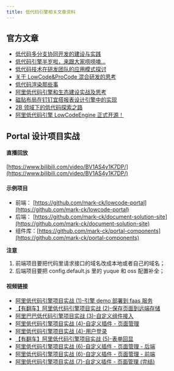 ```yaml
---
title: 低代码引擎相关文章资料
---
```


## 官方文章

- [低代码多分支协同开发的建设与实践](https://mp.weixin.qq.com/s/DmwxL67htHfTUP1U966N-Q)
- [低代码引擎半岁啦，来跟大家唠唠嗑...](https://segmentfault.com/a/1190000042884409)
- [低代码技术在研发团队的应用模式探讨](https://mp.weixin.qq.com/s/Ynk_wjJbmNw7fEG6UtGZbQ)
- [关于 LowCode&ProCode 混合研发的思考](https://mp.weixin.qq.com/s/TY3VXjkSmsQoT47xma3wig)
- [低代码渲染那些事](https://mp.weixin.qq.com/s/yqYey76qLGYPfDtpGkVFfA)
- [阿里低代码引擎和生态建设实战及思考](https://mp.weixin.qq.com/s/MI6MrUKKydtnSdO4xq6jwA)
- [磁贴布局在钉钉宜搭报表设计引擎中的实现](https://mp.weixin.qq.com/s/PSTut5ahAB8nlJ9kBpBaxw)
- [2B 领域下的低代码探索之路](https://mp.weixin.qq.com/s/HAxrMHLT43dPH488RiEIdw)
- [阿里低代码引擎 LowCodeEngine 正式开源！](https://mp.weixin.qq.com/s/T66LghtWLz2Oh048XqaniA)

## Portal 设计项目实战
#### 直播回放
[https://www.bilibili.com/video/BV1AS4y1K7DP/](https://www.bilibili.com/video/BV1AS4y1K7DP/)

#### 示例项目
- 前端： [https://github.com/mark-ck/lowcode-portal](https://github.com/mark-ck/lowcode-portal)
- 后端： [https://github.com/mark-ck/document-solution-site](https://github.com/mark-ck/document-solution-site)
- 组件库：[https://github.com/mark-ck/portal-components](https://github.com/mark-ck/portal-components)

**注意**
1. 前端项目要把代码里请求接口的域名改成本地或者自己的域名；
2. 后端项目要把 config.default.js 里的 yuque 和 oss 配置补全；

#### 视频链接
- [阿里低代码引擎项目实战 (1)-引擎 demo 部署到 faas 服务](https://www.bilibili.com/video/BV1B44y1P7GM/)
- [【有翻车】阿里低代码引擎项目实战 (2)-保存页面到远端存储](https://www.bilibili.com/video/BV1AS4y1K7DP/)
- [阿里巴巴低代码引擎项目实战 (3)-自定义组件接入](https://www.bilibili.com/video/BV1dZ4y1m76S/)
- [阿里低代码引擎项目实战 (4)-自定义插件 - 页面管理](https://www.bilibili.com/video/BV17a411i73f/)
- [阿里低代码引擎项目实战 (4)-用户登录](https://www.bilibili.com/video/BV1Wu411e7EQ/)
- [【有翻车】阿里低代码引擎项目实战 (5)-表单回显](https://www.bilibili.com/video/BV1UY4y1v7D7/)
- [阿里低代码引擎项目实战 (6)-自定义插件 - 页面管理 - 后端](https://www.bilibili.com/video/BV1uZ4y1U7Ly/)
- [阿里低代码引擎项目实战 (6)-自定义插件 - 页面管理 - 前端](https://www.bilibili.com/video/BV1Yq4y1a74P/)
- [阿里低代码引擎项目实战 (7)-自定义插件 - 页面管理 (完结)](https://www.bilibili.com/video/BV13Y4y1e7EV/)
